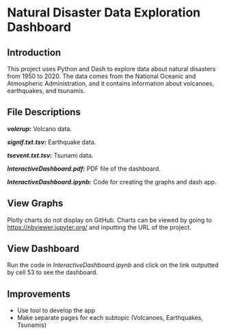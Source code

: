# Natural Disaster Data Exploration Dashboard

## Introduction

This project uses Python and Dash to explore data about natural disasters from 1950 to 2020. The data comes from the National Oceanic and Atmospheric Administration, and it contains information about volcanoes, earthquakes, and tsunamis. 

## File Descriptions

***volerup:*** Volcano data.

***signif.txt.tsv:*** Earthquake data.

***tsevent.txt.tsv:*** Tsunami data.

***InteractiveDashboard.pdf:*** PDF file of the dashboard.

***InteractiveDashboard.ipynb:*** Code for creating the graphs and dash app.

## View Graphs

Plotly charts do not display on GitHub. Charts can be viewed by going to  https://nbviewer.jupyter.org/ and inputting the URL of the project. 

## View Dashboard

Run the code in *InteractiveDashboard.ipynb* and click on the link outputted by cell 53 to see the dashboard. 

## Improvements

- Use tool to develop the app
- Make separate pages for each subtopic (Volcanoes, Earthquakes, Tsunamis)
